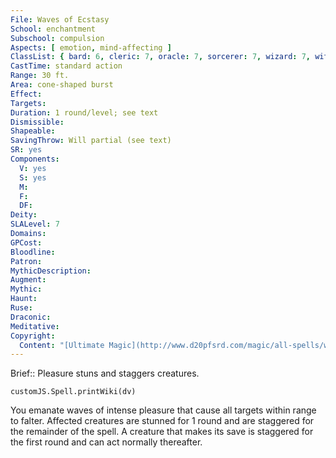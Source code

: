```yaml
---
File: Waves of Ecstasy
School: enchantment
Subschool: compulsion
Aspects: [ emotion, mind-affecting ]
ClassList: { bard: 6, cleric: 7, oracle: 7, sorcerer: 7, wizard: 7, witch: 7, psychic: 7, mesmerist: 6 }
CastTime: standard action
Range: 30 ft.
Area: cone-shaped burst
Effect: 
Targets: 
Duration: 1 round/level; see text
Dismissible: 
Shapeable: 
SavingThrow: Will partial (see text)
SR: yes
Components:
  V: yes
  S: yes
  M: 
  F: 
  DF: 
Deity: 
SLALevel: 7
Domains: 
GPCost: 
Bloodline: 
Patron: 
MythicDescription: 
Augment: 
Mythic: 
Haunt: 
Ruse: 
Draconic: 
Meditative: 
Copyright:
  Content: "[Ultimate Magic](http://www.d20pfsrd.com/magic/all-spells/w/waves-of-ecstasy)"
---
```

Brief:: Pleasure stuns and staggers creatures.

```dataviewjs
customJS.Spell.printWiki(dv)
```

You emanate waves of intense pleasure that cause all targets within range to falter. Affected creatures are stunned for 1 round and are staggered for the remainder of the spell. A creature that makes its save is staggered for the first round and can act normally thereafter.
